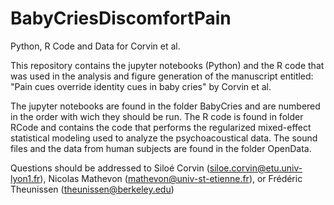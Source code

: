 # BabyCriesDiscomfortPain
Python, R Code and Data for Corvin et al.

This repository contains the jupyter notebooks (Python) and the R code that was used in the analysis and figure generation of the manuscript entitled: "Pain cues override identity cues in baby cries" by Corvin et al.

The jupyter notebooks are found in the folder BabyCries and are numbered in the order with wich they should be run. 
The R code is found in folder RCode and contains the code that performs the regularized mixed-effect statistical modeling used to analyze the psychoacoustical data.
The sound files and the data from human subjects are found in the folder OpenData.

Questions should be addressed to Siloé Corvin (siloe.corvin@etu.univ-lyon1.fr), Nicolas Mathevon (mathevon@univ-st-etienne.fr), or Frédéric Theunissen (theunissen@berkeley.edu)
